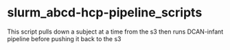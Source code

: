 # slurm_abcd-hcp-pipeline_scripts
This script pulls down a subject at a time from the s3 then runs DCAN-infant pipeline before pushing it back to the s3